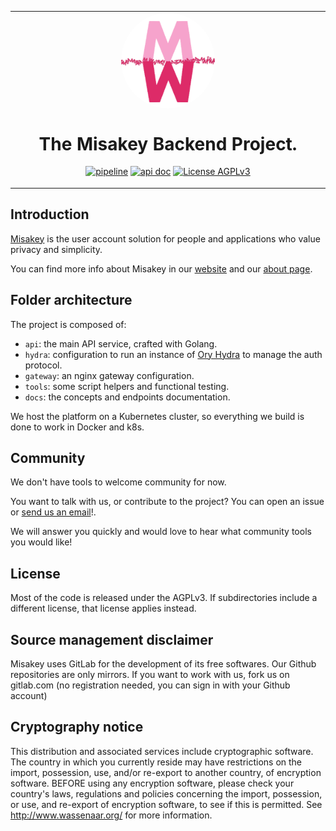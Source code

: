 <table align="center"><tr><td align="center" width="9999">
<img src="logo.png" align="center" width="150" style="border-radius:60%;">

# The Misakey Backend Project.

[![pipeline](https://gitlab.misakey.dev/misakey/backend/badges/master/pipeline.svg)](https://gitlab.misakey.dev/misakey/backend/-/pipelines)
[![api doc](https://img.shields.io/badge/doc-api-blue)](https://backend.docs.misakey.dev)
[![License AGPLv3](https://img.shields.io/static/v1?label=License&message=AGPLv3&color=e32e72)](./LICENSE)

</td></tr></table>

## Introduction

[Misakey](https://misakey.com) is the user account solution for people and applications who
value privacy and simplicity.

You can find more info about Misakey in our [website](https://www.misakey.com) and our [about page](https://about.misakey.com/).

## Folder architecture

The project is composed of:
* `api`: the main API service, crafted with Golang. 
* `hydra`: configuration to run an instance of [Ory Hydra](https://github.com/ory/hydra) to manage the auth protocol.
* `gateway`: an nginx gateway configuration.
* `tools`: some script helpers and functional testing.
* `docs`: the concepts and endpoints documentation.

We host the platform on a Kubernetes cluster, so everything we build is done to work in Docker and k8s.

## Community

We don't have tools to welcome community for now. 

You want to talk with us, or contribute to the project? 
You can open an issue or [send us an email](mailto:question.perso@misakey.com)!.

We will answer you quickly and would love to hear what community tools you would like!

## License

Most of the code is released under the AGPLv3. 
If subdirectories include a different license, that license applies instead.

## Source management disclaimer

Misakey uses GitLab for the development of its free softwares. Our Github repositories are only mirrors. If you want to work with us, fork us on gitlab.com (no registration needed, you can sign in with your Github account)

## Cryptography notice

This distribution and associated services include cryptographic software. 
The country in which you currently reside may have restrictions on the import, possession, use, 
and/or re-export to another country, of encryption software. BEFORE using any encryption software, 
please check your country's laws, regulations and policies concerning the import, possession, 
or use, and re-export of encryption software, to see if this is permitted. 
See http://www.wassenaar.org/ for more information.
